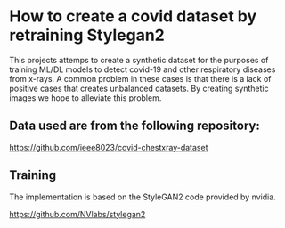 # How to create a covid dataset by retraining Stylegan2

This projects attemps to create a synthetic dataset for the purposes of training ML/DL  models to detect covid-19 and other respiratory diseases from x-rays.
A common problem in these cases is that there is a lack of positive cases that creates unbalanced datasets. By creating synthetic images we hope to alleviate this problem.

## Data used are from the following repository:

https://github.com/ieee8023/covid-chestxray-dataset

## Training

The implementation is based on the StyleGAN2 code provided by nvidia.

https://github.com/NVlabs/stylegan2



